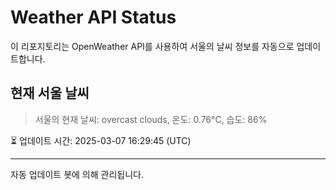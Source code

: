 
# Weather API Status

이 리포지토리는 OpenWeather API를 사용하여 서울의 날씨 정보를 자동으로 업데이트합니다.

## 현재 서울 날씨
> 서울의 현재 날씨: overcast clouds, 온도: 0.76°C, 습도: 86%

⏳ 업데이트 시간: 2025-03-07 16:29:45 (UTC)

---
자동 업데이트 봇에 의해 관리됩니다.

